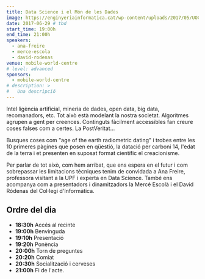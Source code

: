 ```yaml
---
title: Data Science i el Món de les Dades
image: https://enginyeriainformatica.cat/wp-content/uploads/2017/05/UOC-Data-Day-Barcelona.jpg
date: 2017-06-29 # tbd
start_time: 19:00h
end_time: 21:00h
speakers: 
  - ana-freire
  - merce-escola
  - david-rodenas
venue: mobile-world-centre
# level: advanced
sponsors:
  - mobile-world-centre
# description: >
#   Una descripció
---
```

Intel·ligència artificial, mineria de dades, open data, big data, recomanadors, etc. Tot això està modelant la nostra societat. Algorítmes agrupen a gent per creences. Continguts fàcilment accessibles fan creure coses falses com a certes. La PostVeritat...

Busques coses com "age of the earth radiometric dating" i trobes entre les 10 primeres pàgines que posen en qüestió, la datació per carboni 14, l'edat de la terra i et presenten en suposat format científic el creacionisme.

Per parlar de tot això, com hem arribat, que ens espera en el futur i com sobrepassar les limitacions tècniques tenim de convidada a Ana Freire, professora visitant a la UPF i experta en Data Science. També ens acompanya com a presentadors i dinamitzadors la Mercé Escolà i el David Ródenas del Col·legi d'Informàtica.

Ordre del dia
-------------

- **18:30h** Accés al recinte
- **19:00h** Benvinguda
- **19:10h** Presentació
- **19:20h** Ponència
- **20:00h** Torn de preguntes
- **20:20h** Comiat
- **20:30h** Socialització i cerveses
- **21:00h** Fi de l'acte.
